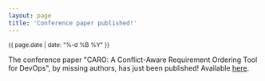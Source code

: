 ```yaml
---
layout: page
title: 'Conference paper published!'
---
```


<small>{{ page.date | date: "%-d %B %Y" }}</small>

The conference paper "CARO: A Conflict-Aware Requirement Ordering Tool for DevOps", by missing authors, has just been published! Available [here](https://doi.org/10.1109/RE51729.2021.00061).
